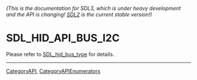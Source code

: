 ###### (This is the documentation for SDL3, which is under heavy development and the API is changing! [SDL2](https://wiki.libsdl.org/SDL2/) is the current stable version!)
# SDL_HID_API_BUS_I2C

Please refer to [SDL_hid_bus_type](SDL_hid_bus_type) for details.

----
[CategoryAPI](CategoryAPI), [CategoryAPIEnumerators](CategoryAPIEnumerators)


